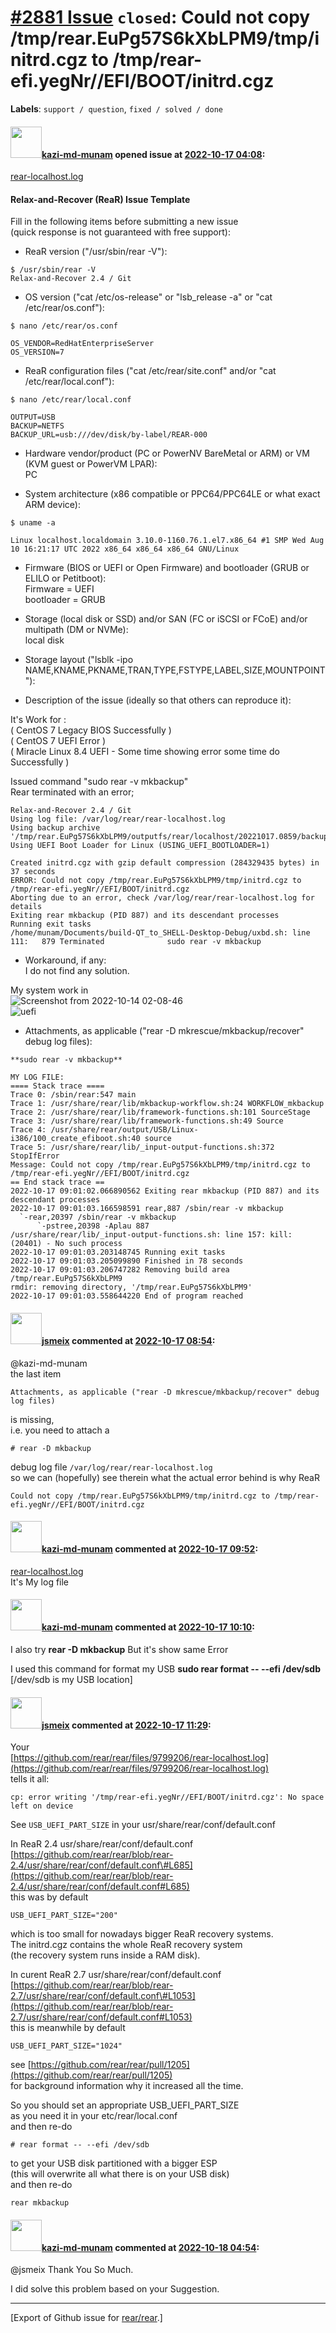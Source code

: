 [\#2881 Issue](https://github.com/rear/rear/issues/2881) `closed`: Could not copy /tmp/rear.EuPg57S6kXbLPM9/tmp/initrd.cgz to /tmp/rear-efi.yegNr//EFI/BOOT/initrd.cgz
======================================================================================================================================================================

**Labels**: `support / question`, `fixed / solved / done`

#### <img src="https://avatars.githubusercontent.com/u/109643631?u=eef726511d2c64f52ed797e5cd46ff408e8074af&v=4" width="50">[kazi-md-munam](https://github.com/kazi-md-munam) opened issue at [2022-10-17 04:08](https://github.com/rear/rear/issues/2881):

[rear-localhost.log](https://github.com/rear/rear/files/9799177/rear-localhost.log)

#### Relax-and-Recover (ReaR) Issue Template

Fill in the following items before submitting a new issue  
(quick response is not guaranteed with free support):

-   ReaR version ("/usr/sbin/rear -V"):

<!-- -->

    $ /usr/sbin/rear -V
    Relax-and-Recover 2.4 / Git

-   OS version ("cat /etc/os-release" or "lsb\_release -a" or "cat
    /etc/rear/os.conf"):

<!-- -->

    $ nano /etc/rear/os.conf

    OS_VENDOR=RedHatEnterpriseServer
    OS_VERSION=7

-   ReaR configuration files ("cat /etc/rear/site.conf" and/or "cat
    /etc/rear/local.conf"):

<!-- -->

    $ nano /etc/rear/local.conf

    OUTPUT=USB
    BACKUP=NETFS
    BACKUP_URL=usb:///dev/disk/by-label/REAR-000

-   Hardware vendor/product (PC or PowerNV BareMetal or ARM) or VM (KVM
    guest or PowerVM LPAR):  
    PC

-   System architecture (x86 compatible or PPC64/PPC64LE or what exact
    ARM device):

<!-- -->

    $ uname -a

    Linux localhost.localdomain 3.10.0-1160.76.1.el7.x86_64 #1 SMP Wed Aug 10 16:21:17 UTC 2022 x86_64 x86_64 x86_64 GNU/Linux

-   Firmware (BIOS or UEFI or Open Firmware) and bootloader (GRUB or
    ELILO or Petitboot):  
    Firmware = UEFI  
    bootloader = GRUB

-   Storage (local disk or SSD) and/or SAN (FC or iSCSI or FCoE) and/or
    multipath (DM or NVMe):  
    local disk

-   Storage layout ("lsblk -ipo
    NAME,KNAME,PKNAME,TRAN,TYPE,FSTYPE,LABEL,SIZE,MOUNTPOINT"):

-   Description of the issue (ideally so that others can reproduce it):

It's Work for :  
( CentOS 7 Legacy BIOS Successfully )  
( CentOS 7 UEFI Error )  
( Miracle Linux 8.4 UEFI - Some time showing error some time do
Successfully )

Issued command "sudo rear -v mkbackup"  
Rear terminated with an error;

    Relax-and-Recover 2.4 / Git
    Using log file: /var/log/rear/rear-localhost.log
    Using backup archive '/tmp/rear.EuPg57S6kXbLPM9/outputfs/rear/localhost/20221017.0859/backup.tar.gz'
    Using UEFI Boot Loader for Linux (USING_UEFI_BOOTLOADER=1)

    Created initrd.cgz with gzip default compression (284329435 bytes) in 37 seconds
    ERROR: Could not copy /tmp/rear.EuPg57S6kXbLPM9/tmp/initrd.cgz to /tmp/rear-efi.yegNr//EFI/BOOT/initrd.cgz
    Aborting due to an error, check /var/log/rear/rear-localhost.log for details
    Exiting rear mkbackup (PID 887) and its descendant processes
    Running exit tasks
    /home/munam/Documents/build-QT_to_SHELL-Desktop-Debug/uxbd.sh: line 111:   879 Terminated              sudo rear -v mkbackup

-   Workaround, if any:  
    I do not find any solution.

My system work in  
![Screenshot from 2022-10-14
02-08-46](https://user-images.githubusercontent.com/109643631/196087219-4f22006f-108d-4c5c-8341-b34a5fec7054.png)  
![uefi](https://user-images.githubusercontent.com/109643631/196087309-ae39c971-8b89-4021-8017-47e9f03281a6.png)

-   Attachments, as applicable ("rear -D mkrescue/mkbackup/recover"
    debug log files):

<!-- -->

    **sudo rear -v mkbackup**

    MY LOG FILE:
    ==== Stack trace ====
    Trace 0: /sbin/rear:547 main
    Trace 1: /usr/share/rear/lib/mkbackup-workflow.sh:24 WORKFLOW_mkbackup
    Trace 2: /usr/share/rear/lib/framework-functions.sh:101 SourceStage
    Trace 3: /usr/share/rear/lib/framework-functions.sh:49 Source
    Trace 4: /usr/share/rear/output/USB/Linux-i386/100_create_efiboot.sh:40 source
    Trace 5: /usr/share/rear/lib/_input-output-functions.sh:372 StopIfError
    Message: Could not copy /tmp/rear.EuPg57S6kXbLPM9/tmp/initrd.cgz to /tmp/rear-efi.yegNr//EFI/BOOT/initrd.cgz
    == End stack trace ==
    2022-10-17 09:01:02.066890562 Exiting rear mkbackup (PID 887) and its descendant processes
    2022-10-17 09:01:03.166598591 rear,887 /sbin/rear -v mkbackup
      `-rear,20397 /sbin/rear -v mkbackup
          `-pstree,20398 -Aplau 887
    /usr/share/rear/lib/_input-output-functions.sh: line 157: kill: (20401) - No such process
    2022-10-17 09:01:03.203148745 Running exit tasks
    2022-10-17 09:01:03.205099890 Finished in 78 seconds
    2022-10-17 09:01:03.206747282 Removing build area /tmp/rear.EuPg57S6kXbLPM9
    rmdir: removing directory, '/tmp/rear.EuPg57S6kXbLPM9'
    2022-10-17 09:01:03.558644220 End of program reached

#### <img src="https://avatars.githubusercontent.com/u/1788608?u=925fc54e2ce01551392622446ece427f51e2f0ce&v=4" width="50">[jsmeix](https://github.com/jsmeix) commented at [2022-10-17 08:54](https://github.com/rear/rear/issues/2881#issuecomment-1280513897):

@kazi-md-munam  
the last item

    Attachments, as applicable ("rear -D mkrescue/mkbackup/recover" debug log files)

is missing,  
i.e. you need to attach a

    # rear -D mkbackup

debug log file `/var/log/rear/rear-localhost.log`  
so we can (hopefully) see therein what the actual error behind is why
ReaR

    Could not copy /tmp/rear.EuPg57S6kXbLPM9/tmp/initrd.cgz to /tmp/rear-efi.yegNr//EFI/BOOT/initrd.cgz

#### <img src="https://avatars.githubusercontent.com/u/109643631?u=eef726511d2c64f52ed797e5cd46ff408e8074af&v=4" width="50">[kazi-md-munam](https://github.com/kazi-md-munam) commented at [2022-10-17 09:52](https://github.com/rear/rear/issues/2881#issuecomment-1280594938):

[rear-localhost.log](https://github.com/rear/rear/files/9799206/rear-localhost.log)  
It's My log file

#### <img src="https://avatars.githubusercontent.com/u/109643631?u=eef726511d2c64f52ed797e5cd46ff408e8074af&v=4" width="50">[kazi-md-munam](https://github.com/kazi-md-munam) commented at [2022-10-17 10:10](https://github.com/rear/rear/issues/2881#issuecomment-1280617529):

I also try **rear -D mkbackup** But it's show same Error

I used this command for format my USB **sudo rear format -- --efi
/dev/sdb** \[/dev/sdb is my USB location\]

#### <img src="https://avatars.githubusercontent.com/u/1788608?u=925fc54e2ce01551392622446ece427f51e2f0ce&v=4" width="50">[jsmeix](https://github.com/jsmeix) commented at [2022-10-17 11:29](https://github.com/rear/rear/issues/2881#issuecomment-1280713033):

Your  
[https://github.com/rear/rear/files/9799206/rear-localhost.log](https://github.com/rear/rear/files/9799206/rear-localhost.log)  
tells it all:

    cp: error writing '/tmp/rear-efi.yegNr//EFI/BOOT/initrd.cgz': No space left on device

See `USB_UEFI_PART_SIZE` in your usr/share/rear/conf/default.conf

In ReaR 2.4 usr/share/rear/conf/default.conf  
[https://github.com/rear/rear/blob/rear-2.4/usr/share/rear/conf/default.conf\#L685](https://github.com/rear/rear/blob/rear-2.4/usr/share/rear/conf/default.conf#L685)  
this was by default

    USB_UEFI_PART_SIZE="200"

which is too small for nowadays bigger ReaR recovery systems.  
The initrd.cgz contains the whole ReaR recovery system  
(the recovery system runs inside a RAM disk).

In curent ReaR 2.7 usr/share/rear/conf/default.conf  
[https://github.com/rear/rear/blob/rear-2.7/usr/share/rear/conf/default.conf\#L1053](https://github.com/rear/rear/blob/rear-2.7/usr/share/rear/conf/default.conf#L1053)  
this is meanwhile by default

    USB_UEFI_PART_SIZE="1024"

see
[https://github.com/rear/rear/pull/1205](https://github.com/rear/rear/pull/1205)  
for background information why it increased all the time.

So you should set an appropriate USB\_UEFI\_PART\_SIZE  
as you need it in your etc/rear/local.conf  
and then re-do

    # rear format -- --efi /dev/sdb

to get your USB disk partitioned with a bigger ESP  
(this will overwrite all what there is on your USB disk)  
and then re-do

    rear mkbackup

#### <img src="https://avatars.githubusercontent.com/u/109643631?u=eef726511d2c64f52ed797e5cd46ff408e8074af&v=4" width="50">[kazi-md-munam](https://github.com/kazi-md-munam) commented at [2022-10-18 04:54](https://github.com/rear/rear/issues/2881#issuecomment-1281814126):

@jsmeix Thank You So Much.

I did solve this problem based on your Suggestion.

------------------------------------------------------------------------

\[Export of Github issue for
[rear/rear](https://github.com/rear/rear).\]
